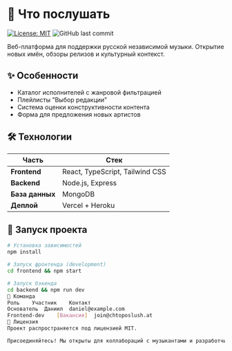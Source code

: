# 🎵 Что послушать

[![License: MIT](https://img.shields.io/badge/License-MIT-yellow.svg)](https://opensource.org/licenses/MIT)
![GitHub last commit](https://img.shields.io/github/last-commit/ваш-логин/chto-poslushat)

Веб-платформа для поддержки русской независимой музыки. Открытие новых имён, обзоры релизов и культурный контекст.

## ✨ Особенности
- Каталог исполнителей с жанровой фильтрацией
- Плейлисты "Выбор редакции"
- Система оценки конструктивности контента
- Форма для предложения новых артистов

## 🛠 Технологии
| Часть       | Стек                |
|-------------|---------------------|
| **Frontend** | React, TypeScript, Tailwind CSS |
| **Backend**  | Node.js, Express    |
| **База данных** | MongoDB         |
| **Деплой**   | Vercel + Heroku     |

## 🚀 Запуск проекта
```bash
# Установка зависимостей
npm install

# Запуск фронтенда (development)
cd frontend && npm start

# Запуск бэкенда
cd backend && npm run dev
👥 Команда
Роль	Участник	Контакт
Основатель	Даниил	daniel@example.com
Frontend-dev	[Вакансия]	join@chtoposlush.at
📄 Лицензия
Проект распространяется под лицензией MIT.

Присоединяйтесь! Мы открыты для коллабораций с музыкантами и разработчиками.

